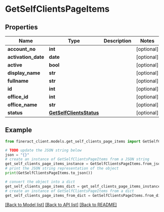 # GetSelfClientsPageItems


## Properties

Name | Type | Description | Notes
------------ | ------------- | ------------- | -------------
**account_no** | **int** |  | [optional] 
**activation_date** | **date** |  | [optional] 
**active** | **bool** |  | [optional] 
**display_name** | **str** |  | [optional] 
**fullname** | **str** |  | [optional] 
**id** | **int** |  | [optional] 
**office_id** | **int** |  | [optional] 
**office_name** | **str** |  | [optional] 
**status** | [**GetSelfClientsStatus**](GetSelfClientsStatus.md) |  | [optional] 

## Example

```python
from fineract_client.models.get_self_clients_page_items import GetSelfClientsPageItems

# TODO update the JSON string below
json = "{}"
# create an instance of GetSelfClientsPageItems from a JSON string
get_self_clients_page_items_instance = GetSelfClientsPageItems.from_json(json)
# print the JSON string representation of the object
print(GetSelfClientsPageItems.to_json())

# convert the object into a dict
get_self_clients_page_items_dict = get_self_clients_page_items_instance.to_dict()
# create an instance of GetSelfClientsPageItems from a dict
get_self_clients_page_items_from_dict = GetSelfClientsPageItems.from_dict(get_self_clients_page_items_dict)
```
[[Back to Model list]](../README.md#documentation-for-models) [[Back to API list]](../README.md#documentation-for-api-endpoints) [[Back to README]](../README.md)


